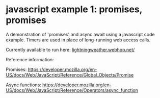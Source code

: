 # javascript example 1: promises, promises

A demonstration of 'promises' and async await using a javascript code example. Timers are used in place of long-running web access calls. 

Currently available to run here:
[lightningweather.webhop.net/](https://lightningweather.webhop.net/indextestawait.html)

Reference information:

  Promises:
    https://developer.mozilla.org/en-US/docs/Web/JavaScript/Reference/Global_Objects/Promise
    
   Async functions:
    https://developer.mozilla.org/en-US/docs/Web/JavaScript/Reference/Operators/async_function



